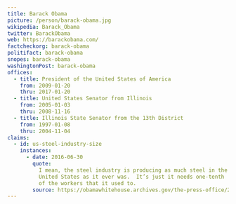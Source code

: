 ```yaml
---
title: Barack Obama
picture: /person/barack-obama.jpg
wikipedia: Barack_Obama
twitter: BarackObama
web: https://barackobama.com/
factcheckorg: barack-obama
politifact: barack-obama
snopes: barack-obama
washingtonPost: barack-obama
offices:
  - title: President of the United States of America
    from: 2009-01-20
    thru: 2017-01-20
  - title: United States Senator from Illinois
    from: 2005-01-03
    thru: 2008-11-16
  - title: Illinois State Senator from the 13th District
    from: 1997-01-08
    thru: 2004-11-04
claims:
  - id: us-steel-industry-size
    instances:
      - date: 2016-06-30
        quote:
          I mean, the steel industry is producing as much steel in the
          United States as it ever was.  It’s just it needs one-tenth
          of the workers that it used to. 
        source: https://obamawhitehouse.archives.gov/the-press-office/2016/06/30/remarks-president-obama-prime-minister-trudeau-canada-and-president-pe%C3%B1a
---
```

